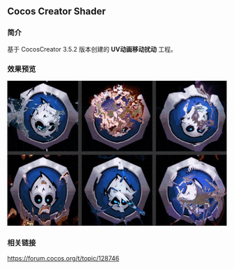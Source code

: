 ## Cocos Creator Shader

### 简介
基于 CocosCreator 3.5.2 版本创建的 **UV动画移动扰动** 工程。

### 效果预览
![image](../../../gif/202207/2022072104.gif)

### 相关链接 
https://forum.cocos.org/t/topic/128746